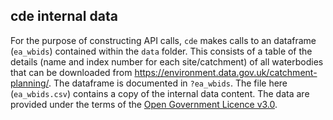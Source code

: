 
<!-- README.md is generated from README.Rmd. Please edit that file -->
cde internal data
-----------------

For the purpose of constructing API calls, `cde` makes calls to an dataframe (`ea_wbids`) contained within the `data` folder. This consists of a table of the details (name and index number for each site/catchment) of all waterbodies that can be downloaded from <https://environment.data.gov.uk/catchment-planning/>. The dataframe is documented in `?ea_wbids`. The file here (`ea_wbids.csv`) contains a copy of the internal data content. The data are provided under the terms of the [Open Government Licence v3.0](https://www.nationalarchives.gov.uk/doc/open-government-licence/version/3/).
